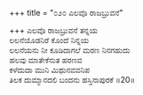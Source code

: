 +++
title = "೦೨೦ ಎಲವೊ ರಾಜಬ್ರುವನೆ"

+++
ಎಲವೊ ರಾಜಬ್ರುವನೆ ತನ್ನಯ   
ಲಲನೆಯೊಡನಿರೆ ಕೊಂದೆ ನಿನ್ನಯ  
ಲಲನೆಯನು ನೀ ಕೂಡಿದಾಗಲೆ ಮರಣ ನಿನಗಹುದು  
ಹಲವು ಮಾತೇಕೆನುತ ಹರಣವ   
ಕಳೆದುದಾ ಮುನಿ ಮಿಥುನವವನಿಪ   
ತಿಲಕ ದುಮ್ಮಾನದಲಿ ಬಂದನು ಹಸ್ತಿನಾಪುರಕೆ     ॥20॥